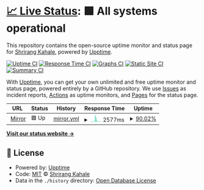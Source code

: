 # [📈 Live Status](https://uptime.albony.xyz): <!--live status--> **🟩 All systems operational**

This repository contains the open-source uptime monitor and status page for [Shrirang Kahale](albony.xyz), powered by [Upptime](https://github.com/upptime/upptime).

[![Uptime CI](https://github.com/albonycal/uptime/workflows/Uptime%20CI/badge.svg)](https://github.com/albonycal/uptime/actions?query=workflow%3A%22Uptime+CI%22)
[![Response Time CI](https://github.com/albonycal/uptime/workflows/Response%20Time%20CI/badge.svg)](https://github.com/albonycal/uptime/actions?query=workflow%3A%22Response+Time+CI%22)
[![Graphs CI](https://github.com/albonycal/uptime/workflows/Graphs%20CI/badge.svg)](https://github.com/albonycal/uptime/actions?query=workflow%3A%22Graphs+CI%22)
[![Static Site CI](https://github.com/albonycal/uptime/workflows/Static%20Site%20CI/badge.svg)](https://github.com/albonycal/uptime/actions?query=workflow%3A%22Static+Site+CI%22)
[![Summary CI](https://github.com/albonycal/uptime/workflows/Summary%20CI/badge.svg)](https://github.com/albonycal/uptime/actions?query=workflow%3A%22Summary+CI%22)

With [Upptime](https://upptime.js.org), you can get your own unlimited and free uptime monitor and status page, powered entirely by a GitHub repository. We use [Issues](https://github.com/albonycal/uptime/issues) as incident reports, [Actions](https://github.com/albonycal/uptime/actions) as uptime monitors, and [Pages](https://uptime.albony.xyz) for the status page.

<!--start: status pages-->
<!-- This summary is generated by Upptime (https://github.com/upptime/upptime) -->
<!-- Do not edit this manually, your changes will be overwritten -->
<!-- prettier-ignore -->
| URL | Status | History | Response Time | Uptime |
| --- | ------ | ------- | ------------- | ------ |
| <img alt="" src="https://icons.duckduckgo.com/ip3/mirror.albony.xyz.ico" height="13"> [Mirror](https://mirror.albony.xyz/) | 🟩 Up | [mirror.yml](https://github.com/Albonycal/uptime/commits/HEAD/history/mirror.yml) | <details><summary><img alt="Response time graph" src="./graphs/mirror/response-time-week.png" height="20"> 2577ms</summary><br><a href="https://uptime.albony.xyz/history/mirror"><img alt="Response time 1765" src="https://img.shields.io/endpoint?url=https%3A%2F%2Fraw.githubusercontent.com%2FAlbonycal%2Fuptime%2FHEAD%2Fapi%2Fmirror%2Fresponse-time.json"></a><br><a href="https://uptime.albony.xyz/history/mirror"><img alt="24-hour response time 630" src="https://img.shields.io/endpoint?url=https%3A%2F%2Fraw.githubusercontent.com%2FAlbonycal%2Fuptime%2FHEAD%2Fapi%2Fmirror%2Fresponse-time-day.json"></a><br><a href="https://uptime.albony.xyz/history/mirror"><img alt="7-day response time 2577" src="https://img.shields.io/endpoint?url=https%3A%2F%2Fraw.githubusercontent.com%2FAlbonycal%2Fuptime%2FHEAD%2Fapi%2Fmirror%2Fresponse-time-week.json"></a><br><a href="https://uptime.albony.xyz/history/mirror"><img alt="30-day response time 1765" src="https://img.shields.io/endpoint?url=https%3A%2F%2Fraw.githubusercontent.com%2FAlbonycal%2Fuptime%2FHEAD%2Fapi%2Fmirror%2Fresponse-time-month.json"></a><br><a href="https://uptime.albony.xyz/history/mirror"><img alt="1-year response time 1765" src="https://img.shields.io/endpoint?url=https%3A%2F%2Fraw.githubusercontent.com%2FAlbonycal%2Fuptime%2FHEAD%2Fapi%2Fmirror%2Fresponse-time-year.json"></a></details> | <details><summary><a href="https://uptime.albony.xyz/history/mirror">90.02%</a></summary><a href="https://uptime.albony.xyz/history/mirror"><img alt="All-time uptime 95.26%" src="https://img.shields.io/endpoint?url=https%3A%2F%2Fraw.githubusercontent.com%2FAlbonycal%2Fuptime%2FHEAD%2Fapi%2Fmirror%2Fuptime.json"></a><br><a href="https://uptime.albony.xyz/history/mirror"><img alt="24-hour uptime 100.00%" src="https://img.shields.io/endpoint?url=https%3A%2F%2Fraw.githubusercontent.com%2FAlbonycal%2Fuptime%2FHEAD%2Fapi%2Fmirror%2Fuptime-day.json"></a><br><a href="https://uptime.albony.xyz/history/mirror"><img alt="7-day uptime 90.02%" src="https://img.shields.io/endpoint?url=https%3A%2F%2Fraw.githubusercontent.com%2FAlbonycal%2Fuptime%2FHEAD%2Fapi%2Fmirror%2Fuptime-week.json"></a><br><a href="https://uptime.albony.xyz/history/mirror"><img alt="30-day uptime 95.26%" src="https://img.shields.io/endpoint?url=https%3A%2F%2Fraw.githubusercontent.com%2FAlbonycal%2Fuptime%2FHEAD%2Fapi%2Fmirror%2Fuptime-month.json"></a><br><a href="https://uptime.albony.xyz/history/mirror"><img alt="1-year uptime 95.26%" src="https://img.shields.io/endpoint?url=https%3A%2F%2Fraw.githubusercontent.com%2FAlbonycal%2Fuptime%2FHEAD%2Fapi%2Fmirror%2Fuptime-year.json"></a></details>

<!--end: status pages-->

[**Visit our status website →**](https://uptime.albony.xyz)

## 📄 License

- Powered by: [Upptime](https://github.com/upptime/upptime)
- Code: [MIT](./LICENSE) © [Shrirang Kahale](albony.xyz)
- Data in the `./history` directory: [Open Database License](https://opendatacommons.org/licenses/odbl/1-0/)
